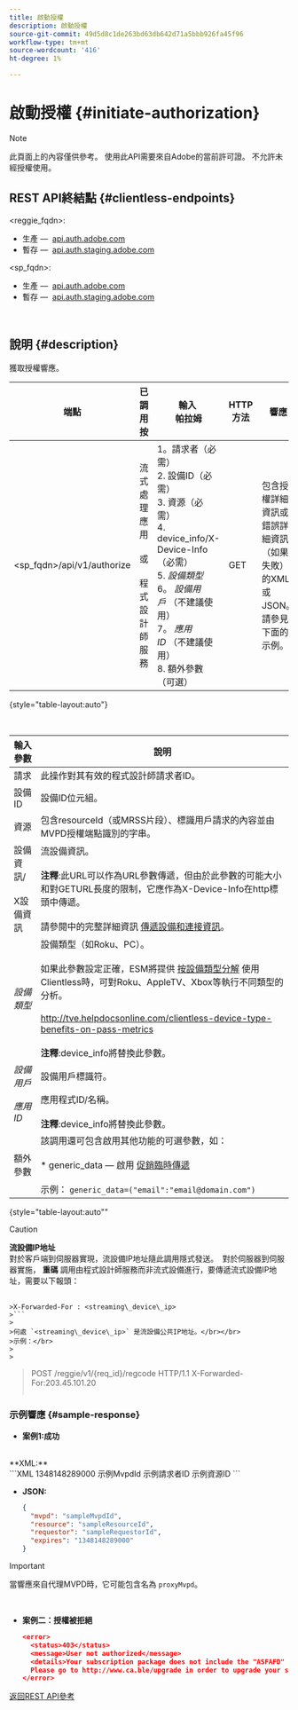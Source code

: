 ```yaml
---
title: 啟動授權
description: 啟動授權
source-git-commit: 49d5d8c1de263bd63db642d71a5bbb926fa45f96
workflow-type: tm+mt
source-wordcount: '416'
ht-degree: 1%

---
```



# 啟動授權 {#initiate-authorization}

>[!NOTE]
>
>此頁面上的內容僅供參考。 使用此API需要來自Adobe的當前許可證。 不允許未經授權使用。

## REST API終結點 {#clientless-endpoints}

&lt;reggie_fqdn>:

* 生產 —  [api.auth.adobe.com](http://api.auth.adobe.com/)
* 暫存 —  [api.auth.staging.adobe.com](http://api.auth-staging.adobe.com/)

&lt;sp_fqdn>:

* 生產 —  [api.auth.adobe.com](http://api.auth.adobe.com/)
* 暫存 —  [api.auth.staging.adobe.com](http://api.auth-staging.adobe.com/)

</br>

## 說明 {#description}

獲取授權響應。 

| 端點 | 已調用  </br>按 | 輸入   </br>帕拉姆 | HTTP  </br>方法 | 響應 | HTTP  </br>響應 |
| --- | --- | --- | --- | --- | --- |
| &lt;sp_fqdn>/api/v1/authorize | 流式處理應用</br></br>或</br></br>程式設計師服務 | 1。請求者（必需）</br>2.  設備ID（必需）</br>3.  資源（必需）</br>4.  device_info/X-Device-Info（必需）</br>5.  _設備類型_</br> 6。  _設備用戶_ （不建議使用）</br>7。  _應用ID_ （不建議使用）</br>8.  額外參數（可選） | GET | 包含授權詳細資訊或錯誤詳細資訊（如果失敗）的XML或JSON。 請參見下面的示例。 | 200 — 成功  </br>403 — 未成功 |

{style=&quot;table-layout:auto&quot;}

</br>


| 輸入參數 | 說明 |
| --- | --- |
| 請求 | 此操作對其有效的程式設計師請求者ID。 |
| 設備ID | 設備ID位元組。 |
| 資源 | 包含resourceId（或MRSS片段）、標識用戶請求的內容並由MVPD授權端點識別的字串。 |
| 設備資訊/</br></br>X設備資訊 | 流設備資訊。</br></br>**注釋**:此URL可以作為URL參數傳遞，但由於此參數的可能大小和對GETURL長度的限制，它應作為X-Device-Info在http標頭中傳遞。 </br></br>請參閱中的完整詳細資訊 [傳遞設備和連接資訊](http://tve.helpdocsonline.com/passing-device-information)。 |
| _設備類型_ | 設備類型（如Roku、PC）。</br></br>如果此參數設定正確，ESM將提供 [按設備類型分解](http://tve.helpdocsonline.com/esm-overview$clientless_device_type) 使用Clientless時，可對Roku、AppleTV、Xbox等執行不同類型的分析。</br></br>http://tve.helpdocsonline.com/clientless-device-type-benefits-on-pass-metrics </br></br>**注釋**:device_info將替換此參數。 |
| _設備用戶_ | 設備用戶標識符。 |
| _應用ID_ | 應用程式ID/名稱。 </br></br>**注釋**:device_info將替換此參數。 |
| 額外參數 | 該調用還可包含啟用其他功能的可選參數，如：</br></br>* generic_data — 啟用 [促銷臨時傳遞](https://tve.helpdocsonline.com/promotional-temp-pass)</br></br>示例： `generic_data=("email":"email@domain.com")` |

{style=&quot;table-layout:auto&quot;&quot;

>[!CAUTION]
>
>**流設備IP地址**</br>
>對於客戶端到伺服器實現，流設備IP地址隨此調用隱式發送。  對於伺服器到伺服器實施， **重碼** 調用由程式設計師服務而非流式設備進行，要傳遞流式設備IP地址，需要以下報頭：</br></br>
>
>
```
>X-Forwarded-For : <streaming\_device\_ip>
>```
>
>何處 `<streaming\_device\_ip>` 是流設備公共IP地址。</br></br>
>示例：</br>
>
>
```
>POST /reggie/v1/{req_id}/regcode HTTP/1.1
>X-Forwarded-For:203.45.101.20
>```


### 示例響應 {#sample-response}

* **案例1:成功**

</br>
  **XML:**
  </br>
    ```XML
    <?xml version="1.0" encoding="UTF-8" standalone="yes"?>
    <authorization>
    <expires>1348148289000</expires>
    <mvpd>示例MvpdId</mvpd>
    <requestor>示例請求者ID</requestor>
    <resource>示例資源ID</resource>
    </authorization>
    ```



* **JSON:**

   ```JSON
   {
     "mvpd": "sampleMvpdId",
     "resource": "sampleResourceId",
     "requestor": "sampleRequestorId",
     "expires": "1348148289000"
   }
   ```

>[!IMPORTANT]
>
>當響應來自代理MVPD時，它可能包含名為 `proxyMvpd`。 

 

* **案例二：授權被拒絕**


   ```JSON
   <error>
     <status>403</status>
     <message>User not authorized</message>
     <details>Your subscription package does not include the "ASFAFD" channel.
     Please go to http://www.ca.ble/upgrade in order to upgrade your subscription.</details>
   </error>
   ```

[返回REST API參考](http://tve.helpdocsonline.com/rest-api-reference)
